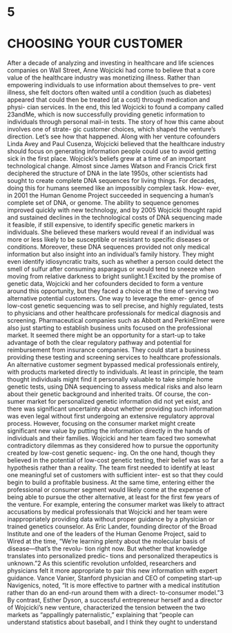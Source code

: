 # 5
  # CHOOSING YOUR CUSTOMER  

  After a decade of analyzing and investing in healthcare and life sciences companies on Wall Street, Anne Wojcicki had come to believe that a core value of the healthcare industry was monetizing illness. Rather than empowering individuals to use information about themselves to pre-
vent illness, she felt doctors often waited until a condition (such as diabetes) appeared that could then be treated (at a cost) through medication and physi- cian services. In the end, this led Wojcicki to found a company called 23andMe, which is now successfully providing genetic information to individuals through personal mail-in tests. The story of how this came about involves one of strate- gic customer choices, which shaped the venture’s direction. Let’s see how that happened.
Along with her venture cofounders Linda Avey and Paul Cusenza, Wojcicki believed that the healthcare industry should focus on generating information people could use to avoid getting sick in the first place. Wojcicki’s beliefs grew at a time of an important technological change. Almost since James Watson and Francis Crick first deciphered the structure of DNA in the late 1950s, other scientists had sought to create complete DNA sequences for living things. For decades, doing this for humans seemed like an impossibly complex task. How- ever, in 2001 the Human Genome Project succeeded in sequencing a human’s complete set of DNA, or genome. The ability to sequence genomes improved quickly with new technology, and by 2005 Wojcicki thought rapid and sustained declines in the technological costs of DNA sequencing made it feasible, if still expensive, to identify specific genetic markers in individuals. She believed these markers would reveal if an individual was more or less likely to be susceptible or resistant to specific diseases or conditions. Moreover, these DNA sequences provided not only medical information but also insight into an individual’s family history. They might even identify idiosyncratic traits, such as whether a person could detect the smell of sulfur after consuming asparagus or would tend to sneeze when moving from relative darkness to bright sunlight.1
Excited by the promise of genetic data, Wojcicki and her cofounders decided to form a venture around this opportunity, but they faced a choice at the time of serving two alternative potential customers. One way to leverage the emer- gence of low-cost genetic sequencing was to sell precise, and highly regulated, tests to physicians and other healthcare professionals for medical diagnosis and screening. Pharmaceutical companies such as Abbott and PerkinElmer were also just starting to establish business units focused on the professional market. It seemed there might be an opportunity for a start-up to take advantage of both the clear regulatory pathway and potential for reimbursement from insurance companies. They could start a business providing these testing and screening services to healthcare professionals.
An alternative customer segment bypassed medical professionals entirely, with products marketed directly to individuals. At least in principle, the team thought individuals might find it personally valuable to take simple home genetic tests, using DNA sequencing to assess medical risks and also learn about their genetic background and inherited traits. Of course, the con- sumer market for personalized genetic information did not yet exist, and there was significant uncertainty about whether providing such information was even legal without first undergoing an extensive regulatory approval process. However, focusing on the consumer market might create significant new value by putting the information directly in the hands of individuals and their families.
Wojcicki and her team faced two somewhat contradictory dilemmas as they considered how to pursue the opportunity created by low-cost genetic sequenc- ing. On the one hand, though they believed in the potential of low-cost genetic testing, their belief was so far a hypothesis rather than a reality. The team first needed to identify at least one meaningful set of customers with sufficient inter- est so that they could begin to build a profitable business. At the same time, entering either the professional or consumer segment would likely come at the expense of being able to pursue the other alternative, at least for the first few years of the venture. For example, entering the consumer market was likely to attract accusations by medical professionals that Wojcicki and her team were inappropriately providing data without proper guidance by a physician or trained genetics counselor. As Eric Lander, founding director of the Broad Institute and one of the leaders of the Human Genome Project, said to Wired at the time, “We’re learning plenty about the molecular basis of disease—that’s the revolu- tion right now. But whether that knowledge translates into personalized predic- tions and personalized therapeutics is unknown.”2 As this scientific revolution unfolded, researchers and physicians felt it more appropriate to pair this new information with expert guidance. Vance Vanier, Stanford physician and CEO of competing start-up Navigenics, noted, “It is more effective to partner with a medical institution rather than do an end-run around them with a direct- to-consumer model.”3 By contrast, Esther Dyson, a successful entrepreneur herself and a director of Wojcicki’s new venture, characterized the tension between the two markets as “appallingly paternalistic,” explaining that “people can understand statistics about baseball, and I think they ought to understand






